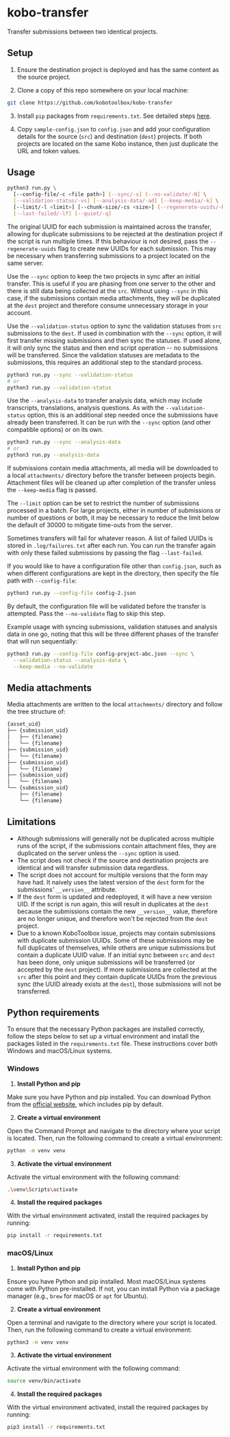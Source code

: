 # kobo-transfer

Transfer submissions between two identical projects.

## Setup

1. Ensure the destination project is deployed and has the same content as the
   source project.

2. Clone a copy of this repo somewhere on your local machine:

```bash
git clone https://github.com/kobotoolbox/kobo-transfer
```

3. Install `pip` packages from `requirements.txt`. See detailed steps
   [here](#python-requirements).

4. Copy `sample-config.json` to `config.json` and add your configuration details
   for the source (`src`) and destination (`dest`) projects. If both projects
   are located on the same Kobo instance, then just duplicate the URL and token
   values.

## Usage

```bash
python3 run.py \
  [--config-file/-c <file path>] [--sync/-s] [--no-validate/-N] \
  [--validation-status/-vs] [--analysis-data/-ad] [--keep-media/-k] \
  [--limit/-l <limit>] [--chunk-size/-cs <size>] [--regenerate-uuids/-R] \
  [--last-failed/-lf] [--quiet/-q]
```

The original UUID for each submission is maintained across the transfer,
allowing for duplicate submissions to be rejected at the destination project if
the script is run multiple times. If this behaviour is not desired, pass the
`--regenerate-uuids` flag to create new UUIDs for each submission. This may be
necessary when transferring submissions to a project located on the same server.

Use the `--sync` option to keep the two projects in sync after an initial
transfer. This is useful if you are phasing from one server to the other and
there is still data being collected at the `src`. Without using `--sync` in this
case, if the submissions contain media attachments, they will be duplicated at
the `dest` project and therefore consume unnecessary storage in your account.

Use the `--validation-status` option to sync the validation statuses from `src`
submissions to the `dest`. If used in combination with the `--sync` option, it
will first transfer missing submissions and then sync the statuses. If used
alone, it will only sync the status and then end script operation -- no
submissions will be transferred. Since the validation statuses are metadata to
the submissions, this requires an additional step to the standard process.

```bash
python3 run.py --sync --validation-status
# or
python3 run.py --validation-status
```

Use the `--analysis-data` to transfer analysis data, which may include
transcripts, translations, analysis questions. As with the `--validation-status`
option, this is an additional step needed once the submissions have already been
transferred. It can be run with the `--sync` option (and other compatible
options) or on its own.

```bash
python3 run.py --sync --analysis-data
# or
python3 run.py --analysis-data
```

If submissions contain media attachments, all media will be downloaded to a
local `attachments/` directory before the transfer between projects begin.
Attachment files will be cleaned up after completion of the transfer unless the
`--keep-media` flag is passed.

The `--limit` option can be set to restrict the number of submissions processed
in a batch. For large projects, either in number of submissions or number of
questions or both, it may be necessary to reduce the limit below the default of
30000 to mitigate time-outs from the server.

Sometimes transfers will fail for whatever reason. A list of failed UUIDs is
stored in `.log/failures.txt` after each run. You can run the transfer again
with only these failed submissions by passing the flag `--last-failed`.

If you would like to have a configuration file other than `config.json`, such as
when different configurations are kept in the directory, then specify the file
path with `--config-file`:

```bash
python3 run.py --config-file config-2.json
```

By default, the configuration file will be validated before the transfer is
attempted. Pass the `--no-validate` flag to skip this step.

Example usage with syncing submissions, validation statuses and analysis data in
one go, noting that this will be three different phases of the transfer that
will run sequentially:

```bash
python3 run.py --config-file config-project-abc.json --sync \
  --validation-status --analysis-data \
  --keep-media --no-validate
```

## Media attachments

Media attachments are written to the local `attachments/` directory and follow
the tree structure of:

```bash
{asset_uid}
├── {submission_uid}
│   ├── {filename}
│   └── {filename}
├── {submission_uid}
│   └── {filename}
├── {submission_uid}
│   └── {filename}
├── {submission_uid}
│   └── {filename}
└── {submission_uid}
    ├── {filename}
    └── {filename}
```

## Limitations

- Although submissions will generally not be duplicated across multiple runs of
  the script, if the submissions contain attachment files, they are duplicated
  on the server unless the `--sync` option is used.
- The script does not check if the source and destination projects are identical
  and will transfer submission data regardless.
- The script does not account for multiple versions that the form may have had.
  It naively uses the latest version of the `dest` form for the submissions'
  `__version__` attribute.
- If the `dest` form is updated and redeployed, it will have a new version UID.
  If the script is run again, this will result in duplicates at the `dest`
  because the submissions contain the new `__version__` value, therefore are no
  longer unique, and therefore won't be rejected from the `dest` project.
- Due to a known KoboToolbox issue, projects may contain submissions with
  duplicate submission UUIDs. Some of these submissions may be full duplicates
  of themselves, while others are unique submissions but contain a duplicate
  UUID value. If an initial sync between `src` and `dest` has been done, only
  unique submissions will be transferred (or accepted by the `dest` project). If
  more submissions are collected at the `src` after this point and they contain
  duplicate UUIDs from the previous sync (the UUID already exists at the
  `dest`), those submissions will not be transferred.

## Python requirements

To ensure that the necessary Python packages are installed correctly, follow the
steps below to set up a virtual environment and install the packages listed in
the `requirements.txt` file. These instructions cover both Windows and
macOS/Linux systems.

### Windows

1. **Install Python and pip**

Make sure you have Python and pip installed. You can download Python from the
[official website](https://www.python.org/downloads/), which includes pip by
default.

2. **Create a virtual environment**

Open the Command Prompt and navigate to the directory where your script is
located. Then, run the following command to create a virtual environment:

```sh
python -m venv venv
```

3. **Activate the virtual environment**

Activate the virtual environment with the following command:

```sh
.\venv\Scripts\activate
```

4. **Install the required packages**

With the virtual environment activated, install the required packages by
running:

```sh
pip install -r requirements.txt
```

### macOS/Linux

1. **Install Python and pip**

Ensure you have Python and pip installed. Most macOS/Linux systems come with
Python pre-installed. If not, you can install Python via a package manager
(e.g., `brew` for macOS or `apt` for Ubuntu).

2. **Create a virtual environment**

Open a terminal and navigate to the directory where your script is located.
Then, run the following command to create a virtual environment:

```sh
python3 -m venv venv
```

3. **Activate the virtual environment**

Activate the virtual environment with the following command:

```sh
source venv/bin/activate
```

4. **Install the required packages**

With the virtual environment activated, install the required packages by
running:

```sh
pip3 install -r requirements.txt
```
